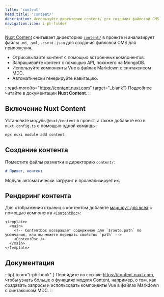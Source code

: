 ```yaml
---
title: 'content'
head.title: 'content/'
description: Используйте директорию content/ для создания файловой CMS для вашего приложения.
navigation.icon: i-ph-folder
---
```


[Nuxt Content](https://content.nuxt.com) считывает директорию [`content/`](/docs/guide/directory-structure/content) в проекте и анализирует файлы `.md`, `.yml`, `.csv` и `.json` для создания файловой CMS для приложения.

- Отрисовывайте контент с помощью встроенных компонентов.
- Запрашивайте контент с помощью API, похожего на MongoDB.
- Используйте компоненты Vue в файлах Markdown с синтаксисом MDC.
- Автоматически генерируйте навигацию.

::read-more{to="https://content.nuxt.com" target="_blank"}
Подробнее читайте в документации **Nuxt Content**.
::

## Включение Nuxt Content

Установите модуль `@nuxt/content` в проект, а также добавьте его в `nuxt.config.ts` с помощью одной команды:

```bash [Terminal]
npx nuxi module add content
```

## Создание контента

Поместите файлы разметки в директорию `content/`:

```md [content/index.md]
# Привет, контент
```

Модуль автоматически загрузит и проанализирует их.

## Рендеринг контента

Для отображения страниц с контентом добавьте [маршрут для всех](/docs/guide/directory-structure/pages/#catch-all-route) с помощью компонента [`<ContentDoc>`](https://content.nuxt.com/components/content-doc):

```vue [pages/[...slug\\].vue]
<template>
  <main>
    <!-- ContentDoc возвращает содержимое для `$route.path` по умолчанию, или вы можете передать свойство `path` -->
    <ContentDoc />
  </main>
</template>
```

## Документация

::tip{ icon="i-ph-book" }
Перейдите по ссылке <https://content.nuxt.com>, чтобы узнать больше о функциях модуля Content, например, о том, как создавать запросы и использовать компоненты Vue в файлах Markdown с синтаксисом MDC.
::
